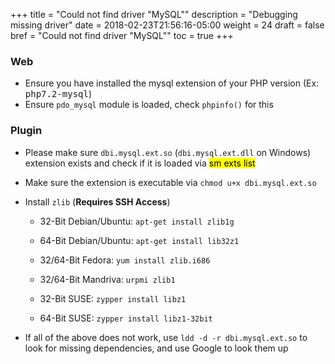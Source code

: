 +++
title = "Could not find driver \"MySQL\""
description = "Debugging missing driver"
date = 2018-02-23T21:56:16-05:00
weight = 24
draft = false
bref = "Could not find driver \"MySQL\""
toc = true
+++

### Web

* Ensure you have installed the mysql extension of your PHP version (Ex: <samp>php7.2-mysql</samp>)
* Ensure `pdo_mysql` module is loaded, check `phpinfo()` for this

### Plugin

* Please make sure `dbi.mysql.ext.so` (`dbi.mysql.ext.dll` on Windows) extension exists and check if it is loaded via <mark>sm exts list</mark>

* Make sure the extension is executable via `chmod u+x dbi.mysql.ext.so`

* Install `zlib` (**Requires SSH Access**)

  * 32-Bit Debian/Ubuntu: `apt-get install zlib1g`

  * 64-Bit Debian/Ubuntu: `apt-get install lib32z1`

  * 32/64-Bit Fedora: `yum install zlib.i686`

  * 32/64-Bit Mandriva: `urpmi zlib1`

  * 32-Bit SUSE: `zypper install libz1`

  * 64-Bit SUSE: `zypper install libz1-32bit`

* If all of the above does not work, use `ldd -d -r dbi.mysql.ext.so` to look for missing dependencies, and use Google to look them up
